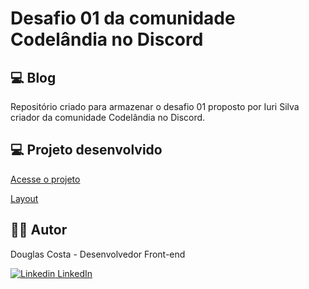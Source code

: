 # Desafio 01 da comunidade Codelândia no Discord

## 💻 Blog

Repositório criado para armazenar o desafio 01 proposto por Iuri Silva criador da comunidade Codelândia no Discord.

## 💻 Projeto desenvolvido

[Acesse o projeto](https://challenge01-dcdev.netlify.app/)

[Layout](https://www.figma.com/file/Yb9IBH56g7T1hdIyZ3BMNO/Desafios---Codel%C3%A2ndia?node-id=0%3A1)

## 👨‍💻 Autor

Douglas Costa - Desenvolvedor Front-end

[![Linkedin](https://i.stack.imgur.com/gVE0j.png) LinkedIn](https://www.linkedin.com/in/douglas-costa-lima/)
&nbsp;
